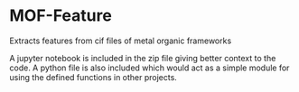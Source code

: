 # MOF-Feature
Extracts features from cif files of metal organic frameworks

A jupyter notebook is included in the zip file giving better context to the code. 
A python  file is also included which would act as a simple module for using the defined functions in other projects.
